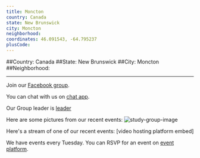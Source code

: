 ```yaml
---
title: Moncton
country: Canada
state: New Brunswick
city: Moncton
neighborhood: 
coordinates: 46.091543, -64.795237
plusCode:
---
```


##Country: Canada
##State: New Brunswick
##City: Moncton
##Neighborhood: 
*****
Join our [Facebook group](https://www.facebook.com/groups/free.code.camp.Moncton).

You can chat with us on [chat app]().

Our Group leader is [leader]()

Here are some pictures from our recent events:
![study-group-image]()

Here's a stream of one of our recent events:
[video hosting platform embed]

We have events every Tuesday. You can RSVP for an event on [event platform]().
